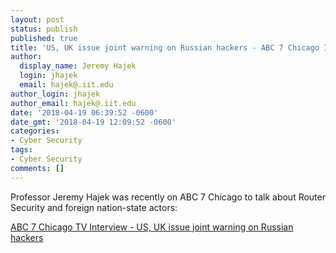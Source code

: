 ```yaml
---
layout: post
status: publish
published: true
title: 'US, UK issue joint warning on Russian hackers - ABC 7 Chicago Interview'
author:
  display_name: Jeremy Hajek
  login: jhajek
  email: hajek@.iit.edu
author_login: jhajek
author_email: hajek@.iit.edu
date: '2018-04-19 06:39:52 -0600'
date_gmt: '2018-04-19 12:09:52 -0600'
categories:
- Cyber Security
tags: 
- Cyber Security 
comments: []
---
```


Professor Jeremy Hajek was recently on ABC 7 Chicago to talk about Router Security and foreign nation-state actors:

[ABC 7 Chicago TV Interview - US, UK issue joint warning on Russian hackers](http://abc7chicago.com/technology/us-uk-issue-joint-warning-on-russian-hackers/3353043/)
